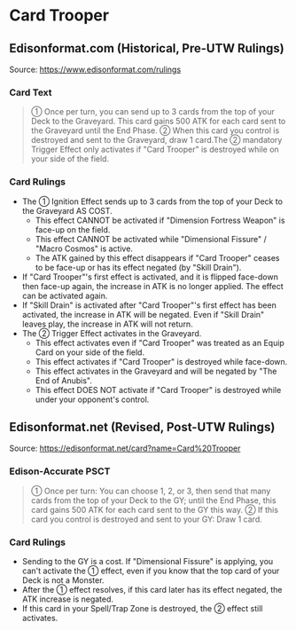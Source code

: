 # Card Trooper

## Edisonformat.com (Historical, Pre-UTW Rulings)

Source: https://www.edisonformat.com/rulings

### Card Text

> ① Once per turn, you can send up to 3 cards from the top of your Deck to the Graveyard. This card gains 500 ATK for each card sent to the Graveyard until the End Phase. ② When this card you control is destroyed and sent to the Graveyard, draw 1 card.The ② mandatory Trigger Effect only activates if "Card Trooper" is destroyed while on your side of the field.

### Card Rulings

*   The ① Ignition Effect sends up to 3 cards from the top of your Deck to the Graveyard AS COST.
    *   This effect CANNOT be activated if "Dimension Fortress Weapon" is face-up on the field.
    *   This effect CANNOT be activated while "Dimensional Fissure" / "Macro Cosmos" is active.
    *   The ATK gained by this effect disappears if "Card Trooper" ceases to be face-up or has its effect negated (by "Skill Drain").
*   If "Card Trooper"'s first effect is activated, and it is flipped face-down then face-up again, the increase in ATK is no longer applied. The effect can be activated again.
*   If "Skill Drain" is activated after "Card Trooper"'s first effect has been activated, the increase in ATK will be negated. Even if "Skill Drain" leaves play, the increase in ATK will not return.
*   The ② Trigger Effect activates in the Graveyard.
    *   This effect activates even if "Card Trooper" was treated as an Equip Card on your side of the field.
    *   This effect activates if "Card Trooper" is destroyed while face-down.
    *   This effect activates in the Graveyard and will be negated by "The End of Anubis".
    *   This effect DOES NOT activate if "Card Trooper" is destroyed while under your opponent's control.

## Edisonformat.net (Revised, Post-UTW Rulings)

Source: https://edisonformat.net/card?name=Card%20Trooper

### Edison-Accurate PSCT

> ① Once per turn: You can choose 1, 2, or 3, then send that many cards from the top of your Deck to the GY; until the End Phase, this card gains 500 ATK for each card sent to the GY this way.
> ② If this card you control is destroyed and sent to your GY: Draw 1 card.

### Card Rulings

*   Sending to the GY is a cost.
If "Dimensional Fissure" is applying, you can't activate the ① effect, even if you know that the top card of your Deck is not a Monster.
*   After the ① effect resolves, if this card later has its effect negated, the ATK increase is negated.
*   If this card in your Spell/Trap Zone is destroyed, the ② effect still activates.
            